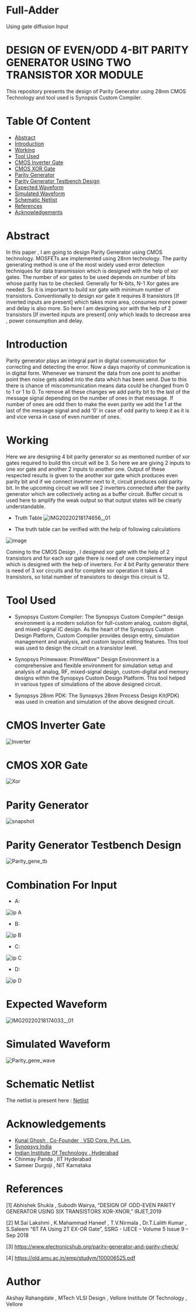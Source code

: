 # Full-Adder
Using gate diffusion Input
# DESIGN OF EVEN/ODD 4-BIT PARITY GENERATOR USING TWO TRANSISTOR XOR MODULE
This repository presents the design of Parity Generator using 28nm CMOS Technology and tool used is Synopsis Custom Compiler.
# Table Of Content
- [Abstract](https://github.com/5akshay/Full-Adder/blob/main/README.md#Abstract)
- [Introduction](https://github.com/5akshay/Full-Adder/blob/main/README.md#Introduction)
- [Working](https://github.com/AniJoshi12/Party-Generator/blob/main/README.md#Working)
- [Tool Used](https://github.com/AniJoshi12/Party-Generator/blob/main/README.md#Tool-Used)
- [CMOS Inverter Gate](https://github.com/AniJoshi12/Party-Generator/blob/main/README.md#CMOS-Inverter-Gate)
- [CMOS XOR Gate](https://github.com/AniJoshi12/Party-Generator/blob/main/README.md#CMOS-XOR-Gate)
- [Parity Generator](https://github.com/5akshay/Full-Adder/blob/main/README.md#Parity-Generator)
- [Parity Generator Testbench Design](https://github.com/AniJoshi12/Party-Generator/blob/main/README.md#Parity-Generator-Testbench-Design)
- [Expected Waveform](https://github.com/AniJoshi12/Party-Generator/blob/main/README.md#Expected-Waveform)
- [Simulated Waveform](https://github.com/AniJoshi12/Party-Generator/blob/main/README.md#Simulated-Waveform)
- [Schematic Netlist](https://github.com/AniJoshi12/Party-Generator/blob/main/README.md#Schematic-Netlist)
- [References](https://github.com/AniJoshi12/Party-Generator/blob/main/README.md#References)
- [Acknowledgements](https://github.com/AniJoshi12/Party-Generator/blob/main/README.md#Acknowledgements)

# Abstract
In this paper , I am going to design Parity Generator using CMOS technology. MOSFETs are implemented using 28nm technology.
The parity generating method is one of the most widely used error detection techniques for data transmission which is designed
with the help of xor gates. The number of xor gates to be used depends on number of bits whose parity has to be checked.
Generally for N-bits, N-1 Xor gates are needed. So it is important to build xor gate with minimum number of transistors.
Conventionally to design xor gate it requires 8 transistors [If inverted inputs are present] which takes more area, consumes 
more power and delay is also more. So here I am designing xor with the help of 2 transistors [If inverted inputs are present] only 
which leads to decrease area , power consumption and delay.

# Introduction
Parity generator plays an integral part in digital communication for correcting and detecting the error. Now a days majority of 
communication is in digital form. Whenever we transmit the data from one point to another point then noise gets added into the data 
which has been send. Due to this there is chance of miscommunication means data could be changed from 0 to 1 or 1 to 0.
To remove all these changes we add parity bit to the last of the message signal depending on the number of ones in that message. 
If number of ones are odd then to make the even parity we add the 1 at the last of the message signal and add ‘0’ in case of odd 
parity to keep it as it is and vice versa in case of even number of ones.

# Working
Here we are designing 4 bit parity generator so as mentioned number of xor gates required to build this circuit will be 3.
So here we are giving 2 inputs to one xor gate and another 2 inputs to another one. Output of these respected results is
given to the another xor gate which produces even parity bit and if we connect inverter next to it, circuit produces odd parity 
bit. In the upcoming circuit we will see 2 inverters connected after the parity generator which are collectively acting as a buffer circuit.
Buffer circuit is used here to amplify the weak output so that output states will be clearly understandable.
- Truth Table
![IMG20220218174656__01](https://user-images.githubusercontent.com/100522966/156021375-95a4c002-123b-486d-bb41-f6431148d66b.jpg)

- The truth table can be verified with the help of following calculations


![image](https://user-images.githubusercontent.com/100522966/156019591-67a3fc94-c704-463d-94dc-8878aa3cd674.png)

Coming to the CMOS Design , I designed xor gate with the help 
of 2 transistors and for each xor gate there is need of one 
complementary input which is designed with the help of inverters. 
For 4 bit Parity generator there is need of 3 xor circuits and for 
complete xor operation it takes 4 transistors, so total number of 
transistors to design this circuit is 12. 


# Tool Used
- Synopsys Custom Compiler: The Synopsys Custom Compiler™ design environment is a modern solution for full-custom analog, custom digital, and mixed-signal IC design. As the heart
of the Synopsys Custom Design Platform, Custom Compiler provides design entry, simulation management and analysis, and custom layout editing features. This tool was used to design the circuit on a transistor level.

- Synopsys Primewave: PrimeWave™ Design Environment is a comprehensive and flexible environment for simulation setup and analysis of analog, RF, mixed-signal design, custom-digital and memory designs within the Synopsys Custom Design Platform. This tool helped in various types of simulations of the above designed circuit.

- Synopsys 28nm PDK: The Synopsys 28nm Process Design Kit(PDK) was used in creation and simulation of the above designed circuit.

# CMOS Inverter Gate
![Inverter](https://user-images.githubusercontent.com/100522966/155893158-d4e660bd-86b3-4030-a142-3747dd995419.JPG)

# CMOS XOR Gate
![Xor](https://user-images.githubusercontent.com/100522966/155893190-c46562ef-97d0-49e3-8f29-ba2f571bc662.JPG)

# Parity Generator
![snapshot](https://user-images.githubusercontent.com/100597348/156192260-2cee0ab5-b49d-4831-9773-92743047ad41.png)


# Parity Generator Testbench Design
![Parity_gene_tb](https://user-images.githubusercontent.com/100522966/156007922-3579f5fd-f365-487b-8016-445c631a3551.JPG)

# Combination For Input
- A:
 
![ip A](https://user-images.githubusercontent.com/100522966/156022526-96dee06f-ed3b-485f-948a-1d96c6bfe70a.JPG)

- B:
 
![ip B](https://user-images.githubusercontent.com/100522966/156022547-102831a6-5391-4bdb-85b5-94275114c583.JPG)

- C:
 
![ip C](https://user-images.githubusercontent.com/100522966/156022571-6044901f-200e-46bb-87c2-319e3cc2b596.JPG)

- D:
 
![ip D](https://user-images.githubusercontent.com/100522966/156022588-2464d4ce-24c8-4e56-a09b-f662dae5205d.JPG)


# Expected Waveform
![IMG20220218174033__01](https://user-images.githubusercontent.com/100522966/156008116-5f51fd3f-8820-4725-8ebd-84ab43a0ba35.jpg)

# Simulated Waveform
![Parity_gene_wave](https://user-images.githubusercontent.com/100522966/156008074-c6031885-7147-4c40-846a-244d4950f7dd.JPG)

# Schematic Netlist
The netlist is present here : [Netlist](https://github.com/AniJoshi12/Party-Generator/edit/main/Netlist)

# Acknowledgements
- [Kunal Ghosh , Co-Founder , VSD Corp. Pvt. Lim.](https://github.com/kunalg123)
- [Synopsys India](https://www.synopsys.com/)
- [Indian Institute Of Technology , Hyderabad ](https://iith.ac.in/)
- Chinmay Panda , IIT Hyderabad
- Sameer Durgoji , NIT Karnataka

# References
[1] Abhishek Shukla , Subodh Wairya, “DESIGN OF ODD-EVEN 
PARITY GENERATOR USING SIX TRANSISTORS XOR-XNOR,” 
IRJET,2019

[2] M.Sai Lakshmi , K.Mahammad Haneef , T.V.Nirmala , Dr.T.Lalith 
Kumar , S.Saleem “6T FA Using 2T EX-OR Gate”, SSRG - IJECE –
Volume 5 Issue 9 – Sep 2018

[3] https://www.electronicshub.org/parity-generator-and-parity-check/

[4] https://old.amu.ac.in/emp/studym/100006525.pdf

# Author
Akshay Rahangdale , MTech VLSI Design , Vellore Institute Of Technology , Vellore

